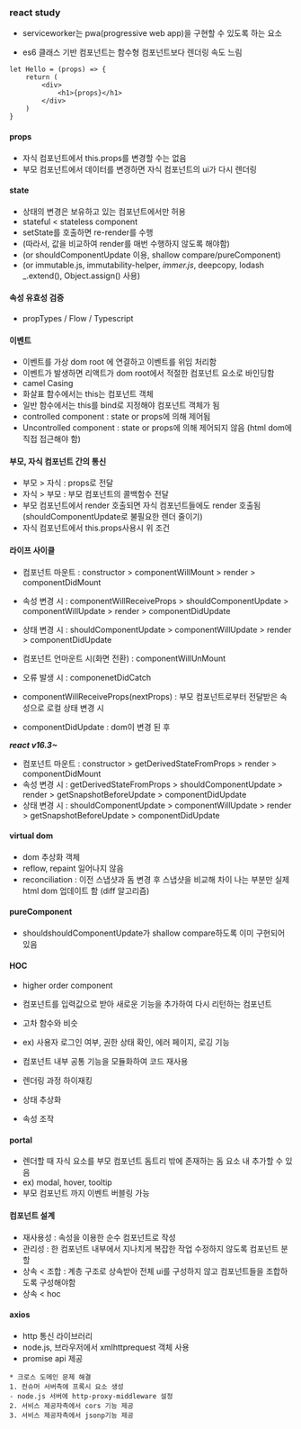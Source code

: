### react study

- serviceworker는 pwa(progressive web app)을 구현할 수 있도록 하는 요소

* es6 클래스 기반 컴포넌트는 함수형 컴포넌트보다 렌더링 속도 느림

```
let Hello = (props) => {
    return (
        <div>
            <h1>{props}</h1>
        </div>
    )
}

```

#### props

- 자식 컴포넌트에서 this.props를 변경할 수는 없음
- 부모 컴포넌트에서 데이터를 변경하면 자식 컴포넌트의 ui가 다시 렌더링

#### state

- 상태의 변경은 보유하고 있는 컴포넌트에서만 허용
- stateful < stateless component
- setState를 호출하면 re-render를 수행
- (따라서, 값을 비교하여 render를 매번 수행하지 않도록 해야함)
- (or shouldComponentUpdate 이용, shallow compare/pureComponent)
- (or immutable.js, immutability-helper, _immer.js_, deepcopy, lodash \_.extend(), Object.assign() 사용)

#### 속성 유효성 검증

- propTypes / Flow / Typescript

#### 이벤트

- 이벤트를 가상 dom root 에 연결하고 이벤트를 위임 처리함
- 이벤트가 발생하면 리액트가 dom root에서 적절한 컴포넌트 요소로 바인딩함
- camel Casing
- 화살표 함수에서는 this는 컴포넌트 객체
- 일반 함수에서는 this를 bind로 지정해야 컴포넌트 객체가 됨
- controlled component : state or props에 의해 제어됨
- Uncontrolled component : state or props에 의해 제어되지 않음 (html dom에 직접 접근해야 함)

#### 부모, 자식 컴포넌트 간의 통신

- 부모 > 자식 : props로 전달
- 자식 > 부모 : 부모 컴포넌트의 콜백함수 전달
- 부모 컴포넌트에서 render 호출되면 자식 컴포넌트들에도 render 호출됨 (shouldComponentUpdate로 불필요한 렌더 줄이기)
- 자식 컴포넌트에서 this.props사용시 위 조건

#### 라이프 사이클

- 컴포넌트 마운트 : constructor > componentWillMount > render > componentDidMount
- 속성 변경 시 : componentWillReceiveProps > shouldComponentUpdate > componentWillUpdate > render > componentDidUpdate
- 상태 변경 시 : shouldComponentUpdate > componentWillUpdate > render > componentDidUpdate
- 컴포넌트 언마운트 시(화면 전환) : componentWillUnMount
- 오류 발생 시 : componenetDidCatch

- componentWillReceiveProps(nextProps) : 부모 컴포넌트로부터 전달받은 속성으로 로컬 상태 변경 시
- componentDidUpdate : dom이 변경 된 후

**_react v16.3~_**

- 컴포넌트 마운트 : constructor > getDerivedStateFromProps > render > componentDidMount
- 속성 변경 시 : getDerivedStateFromProps > shouldComponentUpdate > render > getSnapshotBeforeUpdate > componentDidUpdate
- 상태 변경 시 : shouldComponentUpdate > componentWillUpdate > render > getSnapshotBeforeUpdate > componentDidUpdate

#### virtual dom

- dom 추상화 객체
- reflow, repaint 일어나지 않음
- reconciliation : 이전 스냅샷과 돔 변경 후 스냅샷을 비교해 차이 나는 부분만 실제 html dom 업데이트 함 (diff 알고리즘)

#### pureComponent

- shouldshouldComponentUpdate가 shallow compare하도록 이미 구현되어 있음

#### HOC

- higher order component
- 컴포넌트를 입력값으로 받아 새로운 기능을 추가하여 다시 리턴하는 컴포넌트
- 고차 함수와 비슷
- ex) 사용자 로그인 여부, 권한 상태 확인, 에러 페이지, 로깅 기능

- 컴포넌트 내부 공통 기능을 모듈화하여 코드 재사용
- 렌더링 과정 하이재킹
- 상태 추상화
- 속성 조작

#### portal

- 렌더할 때 자식 요소를 부모 컴포넌트 돔트리 밖에 존재하는 돔 요소 내 추가할 수 있음
- ex) modal, hover, tooltip
- 부모 컴포넌트 까지 이벤트 버블링 가능

#### 컴포넌트 설계

- 재사용성 : 속성을 이용한 순수 컴포넌트로 작성
- 관리성 : 한 컴포넌트 내부에서 지나치게 복잡한 작업 수정하지 않도록 컴포넌트 분할
- 상속 < 조합 : 계층 구조로 상속받아 전체 ui를 구성하지 않고 컴포넌트들을 조합하도록 구성해야함
- 상속 < hoc

#### axios

- http 통신 라이브러리
- node.js, 브라우저에서 xmlhttprequest 객체 사용
- promise api 제공

```
* 크로스 도메인 문제 해결
1. 컨슈머 서버측에 프록시 요소 생성
- node.js 서버에 http-proxy-middleware 설정
2. 서비스 제공자측에서 cors 기능 제공
3. 서비스 제공자측에서 jsonp기능 제공

```
